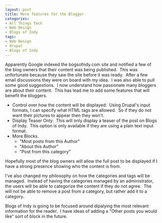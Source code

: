 ```yaml
---
layout: post
title: More features for the Blogger
categories:
- All Things Tech
- Web Design
- Blogs of Indy
tags:
- Web Design
- drupal
- Blogs of Indy
---
```

<p style="text-align: left;">Apparently Google indexed the bogsofndy.com site and notified a few of the blog owners that their content was being published.&nbsp; This was unfortunate because they saw the site before it was ready.&nbsp; After a few email discussions they were on board with my idea.&nbsp; I was also able to pull some good suggestions.&nbsp; I now understand how passionate many bloggers are about their content.&nbsp; This has lead me to add some features that will benefit the bloggers.</p>

<ul style="text-align: left;">
	<li>Control over how the content will be displayed:&nbsp; Using Drupal's input formats, I can specify what HTML tags are allowed.&nbsp; So if they do not want their pictures to appear then they won't.</li>
	<li>Display Teaser Only:&nbsp; This will only display a teaser of the post on Blogs of Indy.&nbsp; This option is only available if they are using a plain text input format.</li>
	<li>More Blocks.
<ul>
	<li>"Most posts from this Author"</li>
	<li>"About this Author"</li>
	<li>"Post from this category"</li>
</ul>
</li>
</ul>
<p style="text-align: left;">Hopefully most of the blog owners will allow the full post to be displayed if I have a strong presence showing who the content is from.</p>
<p style="text-align: left;">I've also changed my philosophy on how the categories and tags will be managed.&nbsp; Instead of having the categories managed by an administrator, the users will be able to categorize the content if they do not agree.&nbsp; The will not be able to remove a post from a category, but rather add it to a category.</p>
<p style="text-align: left;">Blogs of Indy is going to be focused around dipalying the most relevant information for the reader.&nbsp; I have ideas of adding a "Other posts you would like" sort of block in the future.</p>
